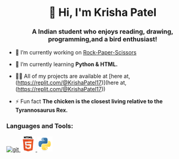 <h1 align="center">👋 Hi, I'm Krisha Patel</h1>
<h3 align="center">A Indian student who enjoys reading, drawing, programming,and a bird enthusiast!</h3>

- 🔭 I’m currently working on [Rock-Paper-Scissors](https://github.com/KrishaPatel17/Rock-Paper-Scissors)

- 🌱 I’m currently learning **Python & HTML.**

- 👨‍💻 All of my projects are available at [here at, (https://replit.com/@KrishaPatel17)](here at, (https://replit.com/@KrishaPatel17))

- ⚡ Fun fact **The chicken is the closest living relative to the Tyrannosaurus Rex.**


<p align="left">
</p>

<h3 align="left">Languages and Tools:</h3>
<p align="left"> <a href="https://git-scm.com/" target="_blank" rel="noreferrer"> <img src="https://www.vectorlogo.zone/logos/git-scm/git-scm-icon.svg" alt="git" width="40" height="40"/> </a> <a href="https://www.w3.org/html/" target="_blank" rel="noreferrer"> <img src="https://raw.githubusercontent.com/devicons/devicon/master/icons/html5/html5-original-wordmark.svg" alt="html5" width="40" height="40"/> </a> <a href="https://www.python.org" target="_blank" rel="noreferrer"> <img src="https://raw.githubusercontent.com/devicons/devicon/master/icons/python/python-original.svg" alt="python" width="40" height="40"/> </a> </p>



<!---
KrishaPatel17/KrishaPatel17 is a ✨ special ✨ repository because its `README.md` (this file) appears on your GitHub profile.
You can click the Preview link to take a look at your changes.
--->
